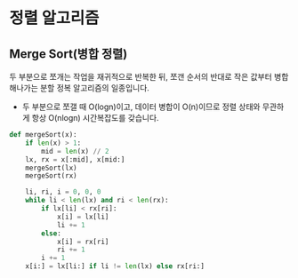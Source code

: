# 정렬 알고리즘

## Merge Sort(병합 정렬)

두 부분으로 쪼개는 작업을 재귀적으로 반복한 뒤, 쪼갠 순서의 반대로 작은 값부터 병합해나가는 분할 정복 알고리즘의 일종입니다.

- 두 부분으로 쪼갤 때 O(logn)이고, 데이터 병합이 O(n)이므로 정렬 상태와 무관하게 항상 O(nlogn) 시간복잡도를 갖습니다.

```python
def mergeSort(x):
	if len(x) > 1:
		mid = len(x) // 2
	lx, rx = x[:mid], x[mid:]
	mergeSort(lx)
	mergeSort(rx)

	li, ri, i = 0, 0, 0
	while li < len(lx) and ri < len(rx):
		if lx[li] < rx[ri]:
		    x[i] = lx[li]
		    li += 1
		else:
			x[i] = rx[ri]
			ri += 1
		i += 1
	x[i:] = lx[li:] if li != len(lx) else rx[ri:]
```